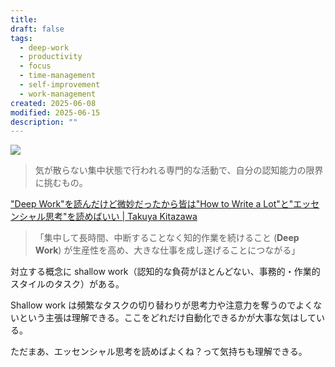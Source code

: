 ```yaml
---
title: 
draft: false
tags:
  - deep-work
  - productivity
  - focus
  - time-management
  - self-improvement
  - work-management
created: 2025-06-08
modified: 2025-06-15
description: ""
---
```

![](https://www.youtube.com/watch?v=entASneJdU0&pp=ygUJZGVlcCB3b3Jr)

> 気が散らない集中状態で行われる専門的な活動で、自分の認知能力の限界に挑むもの。

["Deep Work"を読んだけど微妙だったから皆は"How to Write a Lot"と"エッセンシャル思考"を読めばいい \| Takuya Kitazawa](https://takuti.me/ja/note/deep-work/)

> 「集中して長時間、中断することなく知的作業を続けること (**Deep Work**) が生産性を高め、大きな仕事を成し遂げることにつながる」

対立する概念に shallow work（認知的な負荷がほとんどない、事務的・作業的スタイルのタスク）がある。

Shallow work は頻繁なタスクの切り替わりが思考力や注意力を奪うのでよくないという主張は理解できる。ここをどれだけ自動化できるかが大事な気はしている。

ただまあ、エッセンシャル思考を読めばよくね？って気持ちも理解できる。
